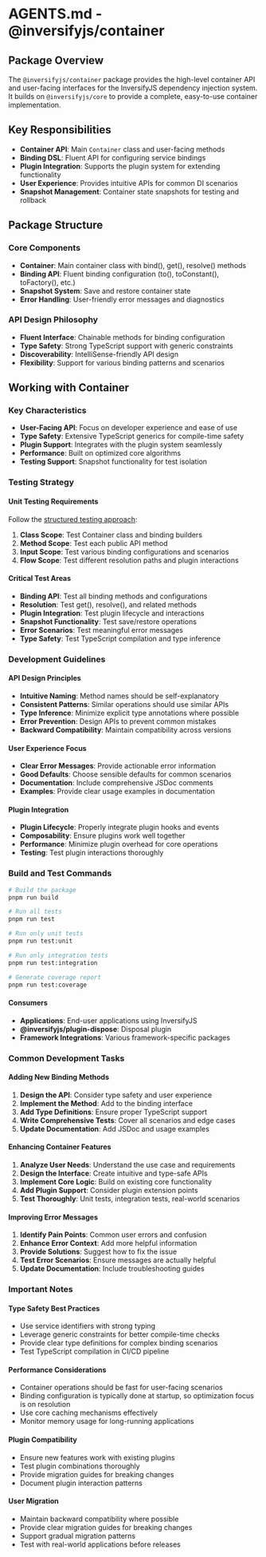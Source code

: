 # AGENTS.md - @inversifyjs/container

## Package Overview

The `@inversifyjs/container` package provides the high-level container API and user-facing interfaces for the InversifyJS dependency injection system. It builds on `@inversifyjs/core` to provide a complete, easy-to-use container implementation.

## Key Responsibilities

- **Container API**: Main `Container` class and user-facing methods
- **Binding DSL**: Fluent API for configuring service bindings
- **Plugin Integration**: Supports the plugin system for extending functionality
- **User Experience**: Provides intuitive APIs for common DI scenarios
- **Snapshot Management**: Container state snapshots for testing and rollback

## Package Structure

### Core Components
- **Container**: Main container class with bind(), get(), resolve() methods
- **Binding API**: Fluent binding configuration (to(), toConstant(), toFactory(), etc.)
- **Snapshot System**: Save and restore container state
- **Error Handling**: User-friendly error messages and diagnostics

### API Design Philosophy
- **Fluent Interface**: Chainable methods for binding configuration
- **Type Safety**: Strong TypeScript support with generic constraints
- **Discoverability**: IntelliSense-friendly API design
- **Flexibility**: Support for various binding patterns and scenarios

## Working with Container

### Key Characteristics
- **User-Facing API**: Focus on developer experience and ease of use
- **Type Safety**: Extensive TypeScript generics for compile-time safety
- **Plugin Support**: Integrates with the plugin system seamlessly
- **Performance**: Built on optimized core algorithms
- **Testing Support**: Snapshot functionality for test isolation

### Testing Strategy

#### Unit Testing Requirements
Follow the [structured testing approach](../../../../docs/testing/unit-testing.md):

1. **Class Scope**: Test Container class and binding builders
2. **Method Scope**: Test each public API method
3. **Input Scope**: Test various binding configurations and scenarios  
4. **Flow Scope**: Test different resolution paths and plugin interactions

#### Critical Test Areas
- **Binding API**: Test all binding methods and configurations
- **Resolution**: Test get(), resolve(), and related methods
- **Plugin Integration**: Test plugin lifecycle and interactions
- **Snapshot Functionality**: Test save/restore operations
- **Error Scenarios**: Test meaningful error messages
- **Type Safety**: Test TypeScript compilation and type inference

### Development Guidelines

#### API Design Principles
- **Intuitive Naming**: Method names should be self-explanatory
- **Consistent Patterns**: Similar operations should use similar APIs
- **Type Inference**: Minimize explicit type annotations where possible
- **Error Prevention**: Design APIs to prevent common mistakes
- **Backward Compatibility**: Maintain compatibility across versions

#### User Experience Focus
- **Clear Error Messages**: Provide actionable error information
- **Good Defaults**: Choose sensible defaults for common scenarios
- **Documentation**: Include comprehensive JSDoc comments
- **Examples**: Provide clear usage examples in documentation

#### Plugin Integration
- **Plugin Lifecycle**: Properly integrate plugin hooks and events
- **Composability**: Ensure plugins work well together
- **Performance**: Minimize plugin overhead for core operations
- **Testing**: Test plugin interactions thoroughly

### Build and Test Commands

```bash
# Build the package
pnpm run build

# Run all tests
pnpm run test

# Run only unit tests
pnpm run test:unit

# Run only integration tests  
pnpm run test:integration

# Generate coverage report
pnpm run test:coverage
```

#### Consumers
- **Applications**: End-user applications using InversifyJS
- **@inversifyjs/plugin-dispose**: Disposal plugin
- **Framework Integrations**: Various framework-specific packages

### Common Development Tasks

#### Adding New Binding Methods
1. **Design the API**: Consider type safety and user experience
2. **Implement the Method**: Add to the binding interface
3. **Add Type Definitions**: Ensure proper TypeScript support
4. **Write Comprehensive Tests**: Cover all scenarios and edge cases
5. **Update Documentation**: Add JSDoc and usage examples

#### Enhancing Container Features
1. **Analyze User Needs**: Understand the use case and requirements
2. **Design the Interface**: Create intuitive and type-safe APIs
3. **Implement Core Logic**: Build on existing core functionality
4. **Add Plugin Support**: Consider plugin extension points
5. **Test Thoroughly**: Unit tests, integration tests, real-world scenarios

#### Improving Error Messages
1. **Identify Pain Points**: Common user errors and confusion
2. **Enhance Error Context**: Add more helpful information
3. **Provide Solutions**: Suggest how to fix the issue
4. **Test Error Scenarios**: Ensure messages are actually helpful
5. **Update Documentation**: Include troubleshooting guides

### Important Notes

#### Type Safety Best Practices
- Use service identifiers with strong typing
- Leverage generic constraints for better compile-time checks
- Provide clear type definitions for complex binding scenarios
- Test TypeScript compilation in CI/CD pipeline

#### Performance Considerations
- Container operations should be fast for user-facing scenarios
- Binding configuration is typically done at startup, so optimization focus is on resolution
- Use core caching mechanisms effectively
- Monitor memory usage for long-running applications

#### Plugin Compatibility
- Ensure new features work with existing plugins
- Test plugin combinations thoroughly
- Provide migration guides for breaking changes
- Document plugin interaction patterns

#### User Migration
- Maintain backward compatibility where possible
- Provide clear migration guides for breaking changes
- Support gradual migration patterns
- Test with real-world applications before releases
